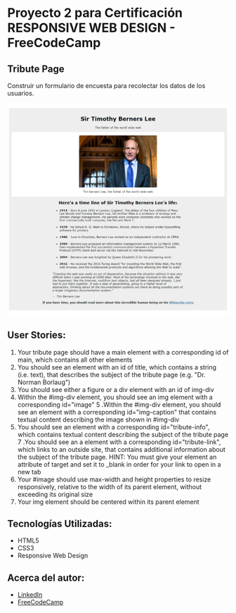 # Proyecto 2 para Certificación RESPONSIVE WEB DESIGN - FreeCodeCamp

## Tribute Page
Construir un formulario de encuesta para recolectar los datos de los usuarios.

![Imagen diseño web](img/TributePage.png)

## User Stories:
1. Your tribute page should have a main element with a corresponding id of main, which contains all other elements
2. You should see an element with an id of title, which contains a string (i.e. text), that describes the subject of the tribute page (e.g. "Dr. Norman Borlaug")
3. You should see either a figure or a div element with an id of img-div
4. Within the #img-div element, you should see an img element with a corresponding id="image"
5 .Within the #img-div element, you should see an element with a corresponding id="img-caption" that contains textual content describing the image shown in #img-div
6. You should see an element with a corresponding id="tribute-info", which contains textual content describing the subject of the tribute page
7 .You should see an a element with a corresponding id="tribute-link", which links to an outside site, that contains additional information about the subject of the tribute page. HINT: You must give your element an attribute of target and set it to _blank in order for your link to open in a new tab
8. Your #image should use max-width and height properties to resize responsively, relative to the width of its parent element, without exceeding its original size
9. Your img element should be centered within its parent element

## Tecnologías Utilizadas:
* HTML5
* CSS3
* Responsive Web Design

## Acerca del autor:
* [LinkedIn](https://www.linkedin.com/in/carlos-munera-259969262 "Linkedin")
* [FreeCodeCamp](https://www.freecodecamp.org/fcc0dc40656-86b6-4bd7-a2b0-5ccd1ae5cc31 "FreeCodeCamp")